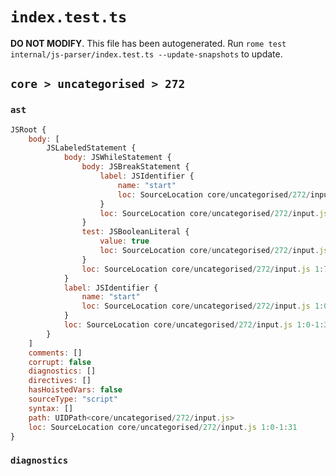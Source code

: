 # `index.test.ts`

**DO NOT MODIFY**. This file has been autogenerated. Run `rome test internal/js-parser/index.test.ts --update-snapshots` to update.

## `core > uncategorised > 272`

### `ast`

```javascript
JSRoot {
	body: [
		JSLabeledStatement {
			body: JSWhileStatement {
				body: JSBreakStatement {
					label: JSIdentifier {
						name: "start"
						loc: SourceLocation core/uncategorised/272/input.js 1:26-1:31 (start)
					}
					loc: SourceLocation core/uncategorised/272/input.js 1:20-1:31
				}
				test: JSBooleanLiteral {
					value: true
					loc: SourceLocation core/uncategorised/272/input.js 1:14-1:18
				}
				loc: SourceLocation core/uncategorised/272/input.js 1:7-1:31
			}
			label: JSIdentifier {
				name: "start"
				loc: SourceLocation core/uncategorised/272/input.js 1:0-1:5 (start)
			}
			loc: SourceLocation core/uncategorised/272/input.js 1:0-1:31
		}
	]
	comments: []
	corrupt: false
	diagnostics: []
	directives: []
	hasHoistedVars: false
	sourceType: "script"
	syntax: []
	path: UIDPath<core/uncategorised/272/input.js>
	loc: SourceLocation core/uncategorised/272/input.js 1:0-1:31
}
```

### `diagnostics`

```

```
